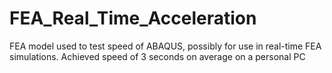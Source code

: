 # FEA_Real_Time_Acceleration
FEA model used to test speed of ABAQUS, possibly for use in real-time FEA simulations.
Achieved speed of 3 seconds on average on a personal PC
